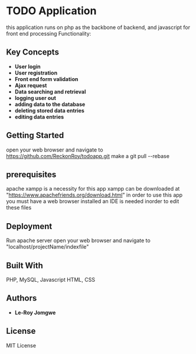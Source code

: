 # TODO Application

this application runs on php as the backbone of backend, and javascript for front end processing
Functionality: 

## Key Concepts
* **User login** 
* **User registration**
* **Front end form validation** 
* **Ajax request**
* **Data searching and retrieval** 
* **logging user out**
* **adding data to the database** 
* **deleting stored data entries**
* **editing data entries** 


## Getting Started
open your web browser and navigate to https://github.com/ReckonRoy/todoapp.git
make a git pull --rebase

## prerequisites
apache xampp is a necessity  for this app
xampp can be downloaded at "https://www.apachefriends.org/download.html"
in order to use this app you must have a web browser installed
an IDE is needed inorder to edit these files

## Deployment
Run apache server
open your web browser and navigate to "localhost/projectName/indexfile"

## Built With
PHP, MySQL, Javascript HTML, CSS

## Authors
* **Le-Roy Jomgwe** 

## License
MIT License

